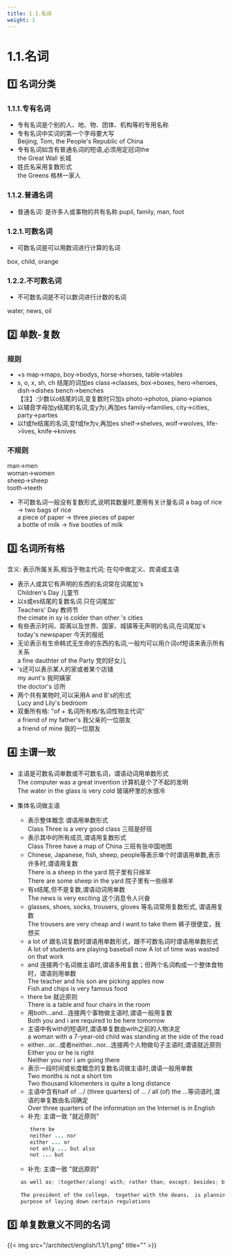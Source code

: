```yaml
---
title: 1.1.名词
weight: 1
---
```


# 1.1.名词
## 1️⃣ 名词分类
### 1.1.1.专有名词
* 专有名词是个别的人、地、物、团体、机构等的专用名称  
* 专有名词中实词的第一个字母要大写  
Beijing, Tom, the People's Republic of China
* 专有名词如含有普通名词的短语,必须用定冠词the    
the Great Wall 长城
* 姓氏名采用复数形式  
the Greens 格林一家人
### 1.1.2.普通名词
* 普通名词: 是许多人或事物的共有名称 
pupil, family, man, foot

### 1.2.1.可数名词
* 可数名词是可以用数词进行计算的名词

box, child, orange

### 1.2.2.不可数名词
* 不可数名词是不可以数词进行计数的名词

water, news, oil

## 2️⃣ 单数-复数
### 规则
* +s
map->maps, boy->bodys, horse->horses, table->tables
* s, o, x, sh, ch 结尾的词加es
class->classes, box->boxes, hero->heroes, dish->dishes
  bench->benches  
【注】:少数以o结尾的词,变复数时只加s
photo->photos, piano->pianos
* 以辅音字母加y结尾的名词,变y为i,再加es
family->families, city->cities, party->parties
* 以f或fe结尾的名词,变f或fe为v,再加es
shelf->shelves, wolf->wolves, life->lives, knife->knives
### 不规则
man->men  
woman->women  
sheep->sheep  
tooth->teeth  
* 不可数名词一般没有复数形式,说明其数量时,要用有关计量名词
a bag of rice -> two bags of rice  
a piece of paper -> three pieces of paper  
a bottle of milk -> five bootles of milk
  
## 3️⃣ 名词所有格
含义: 表示所属关系,相当于物主代词; 在句中做定义、宾语或主语  
* 表示人或其它有声明的东西的名词常在词尾加's  
Children's Day 儿童节  
* 以s或es结尾的复数名词.只在词尾加'  
Teachers' Day 教师节    
the cimate in sy is colder than other 's cities  
* 有些表示时间、距离以及世界、国家、城镇等无声明的名词,在词尾加's   
today's newspaper 今天的报纸  
* 无论表示有生命韩式无生命的东西的名词,一般均可以用介词of短语来表示所有关系  
a fine dauthter of the Party 党的好女儿   
* 's还可以表示某人的家或者某个店铺  
my aunt's 我阿姨家  
the doctor's 诊所  
* 两个共有某物时,可以采用A and B's的形式  
Lucy and  Lily's bedroom  
* 双重所有格: "of + 名词所有格/名词性物主代词"  
a friend of my father's 我父亲的一位朋友  
a friend of mine 我的一位朋友

## 4️⃣ 主谓一致
* 主语是可数名词单数或不可数名词，谓语动词用单数形式   
The computer was a great invention  计算机是个了不起的发明  
The water in the glass is very cold  玻璃杯里的水很冷

* 集体名词做主语
    - 表示整体概念 谓语用单数形式   
    Class Three is a very good class  三班是好班
    - 表示其中的所有成员,谓语用复数形式  
    Class Three have a map of China 三班有张中国地图  
    - Chinese, Japanese, fish, sheep, people等表示单个时谓语用单数,表示许多时,谓语用复数  
    There is a sheep in the yard 院子里有只绵羊  
    There are some sheep in the yard  院子里有一些绵羊  
    - 有s结尾,但不是复数,谓语动词用单数  
    The news is very exciting 这个消息令人兴奋  
    - glasses, shoes, socks, trousers, gloves 等名词常用复数形式, 谓语用复数  
    The trousers are very cheap and i want to take them 裤子很便宜，我想买  
    - a lot of  跟名词复数时谓语用单数形式，跟不可数名词时谓语用单数形式  
    A lot of students are playing baseball now
    A lot of time was wasted on that work
    - and  连接两个名词做主语时,谓语多用复数；但两个名词构成一个整体食物时，谓语则用单数   
    The teacher and his son are picking apples now  
    Fish and chips is very famous food  
    - there be 就近原则  
    There is a table and four chairs in the room  
    - 用both...and...连接两个事物做主语时,谓语一般用复数  
    Both you and i are required to be here tomorrow  
    - 主语中有with的短语时,谓语单复数由with之前的人物决定  
    a woman with a 7-year-old child was standing at the side of the road  
    - either...or...或者neither...nor...连接两个人物做句子主语时,谓语就近原则   
    Either you or he is right   
    Neither you nor i am going there  
    - 表示一段时间或长度概念的复数名词做主语时,谓语一般用单数  
    Two months is not  a short tim  
    Two thousand kilomenters is quite a long distance  
    - 主语中含有half of .../ (three quarters) of ... / all (of) the ...等词语时,谓语的单复数由名词确定  
    Over three quarters of the information on the Internet is in English  
    - 补充: 主谓一致 "就近原则"
    ```java
        there be 
        neither ... nor  
        either ... or
        not only ... but also
        not ... but
     ```
     - 补充: 主谓一致 "就远原则"
     ```java
      as well as; (together/along) with; rather than; except; besides; but; including; in addition to; apart from 
      
      The president of the college， together with the deans， is planning a conference for the
      purpose of laying down certain regulations
    ```

 
## 5️⃣ 单复数意义不同的名词
{{< img src="/architect/english/1.1/1.png" title="" >}}
